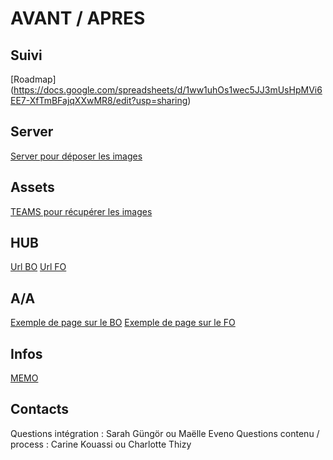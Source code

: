 # AVANT / APRES

## Suivi

[Roadmap] (https://docs.google.com/spreadsheets/d/1ww1uhOs1wec5JJ3mUsHpMVi6EE7-XfTmBFajqXXwMR8/edit?usp=sharing)

## Server

[Server pour déposer les images](\\x98sl051psmb0ap.dtc3.cf.saint-gobain.net\IMPULSE_PROD_PAGES_pointp\imgs\efficience\avant-apres)

## Assets

[TEAMS pour récupérer les images](https://teams.microsoft.com/l/channel/19%3A49eb88518d9a4cbfa248d6be486dd4f4%40thread.tacv2/Pages%20Avant%20Apr%C3%A8s?groupId=8972e4bc-67e5-4919-8f03-8d3c0fea97be&tenantId=e339bd4b-2e3b-4035-a452-2112d502f2ff)

## HUB

[Url BO](https://www.pointp.fr/node/5141/edit?destination=/admin/content%3Ftitle%3Davant%26type%3DAll%26status%3DAll%26langcode%3DAll)
[Url FO](https://www.pointp.fr/espace-deco/avant-apres/les-projets-de-renovation-realises-avec-nos-produits)

## A/A

[Exemple de page sur le BO](https://www.pointp.fr/node/8846/edit?destination=/admin/content)
[Exemple de page sur le FO](https://www.pointp.fr/avant-apres-une-salle-deau-familiale-au-look-vintage)

## Infos

[MEMO](https://saintgobain.sharepoint.com/:b:/r/sites/Webmastering/Documents%20partages/General/Fiches%20r%C3%A9cap%20et%20doc/M%C3%A9mos/Int%C3%A9gration/Avant-Apr%C3%A8s/M%C3%A9mo%20-%20Avant-Apr%C3%A8s%20%20POINT.P.pdf?csf=1&web=1&e=SPWQZR)

## Contacts

Questions intégration : Sarah Güngör ou Maëlle Eveno
Questions contenu / process : Carine Kouassi ou Charlotte Thizy